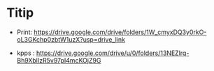 # Titip
- Print: https://drive.google.com/drive/folders/1W_cmyxDQ3y0rkO-oL3GKchp0zbtW1uzX?usp=drive_link

- kpps : https://drive.google.com/drive/u/0/folders/13NEZlrq-Bh9XblIzR5v97pI4mcKOjZ9G
